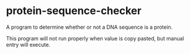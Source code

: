 # protein-sequence-checker
A program to determine whether or not a DNA sequence is a protein.

This program will not run properly when value is copy pasted, but manual entry 
will execute.
